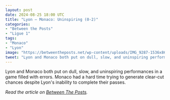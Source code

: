 ```yaml
---
layout: post
date: 2024-08-25 18:00 UTC
title: "Lyon — Monaco: Uninspiring (0-2)"
categories:
- "Between the Posts"
- "Ligue 1"
tags:
- "Monaco"
- "Lyon"
image: "https://betweentheposts.net/wp-content/uploads/IMG_9287-1536x861.jpeg"
tweet: "Lyon and Monaco both put on dull, slow, and uninspiring performances in a game filled with errors. Monaco had a hard time trying to generate clear-cut chances despite Lyon's inability to complete their passes. @BetweenThePosts"
---
```


Lyon and Monaco both put on dull, slow, and uninspiring performances in a game filled with errors. Monaco had a hard time trying to generate clear-cut chances despite Lyon's inability to complete their passes.

<!---more---> 

*Read the article on [Between The Posts](https://betweentheposts.net/lyon-monaco-uninspiring-0-2/).*